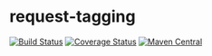# request-tagging

[![Build Status](https://travis-ci.org/CK35/request-tagging.svg?branch=master)](https://travis-ci.org/CK35/request-tagging)
[![Coverage Status](https://coveralls.io/repos/CK35/request-tagging/badge.svg?branch=master)](https://coveralls.io/r/CK35/request-tagging?branch=master)
[![Maven Central](https://maven-badges.herokuapp.com/maven-central/de.ck35.monitoring/request-tagging-core/badge.svg?style=flat)](http://search.maven.org/#search|ga|1|g%3Ade.ck35.monitoring)